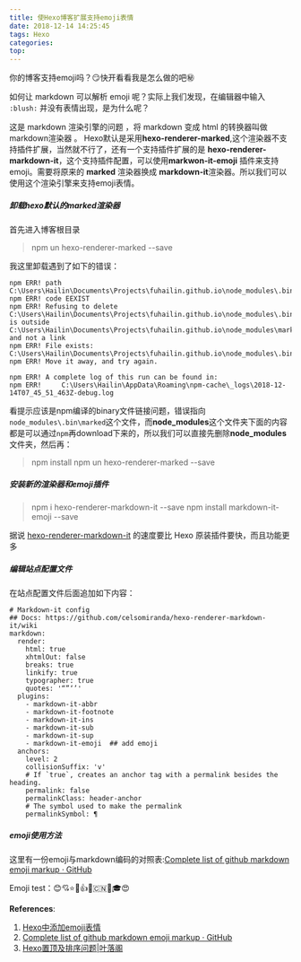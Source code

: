 ```yaml
---
title: 使Hexo博客扩展支持emoji表情
date: 2018-12-14 14:25:45
tags: Hexo
categories:
top:
---
```


你的博客支持emoji吗？:smirk:快开看看我是怎么做的吧:secret:

<!--more-->

如何让 markdown 可以解析 emoji 呢？实际上我们发现，在编辑器中输入 `:blush:` 并没有表情出现，是为什么呢？

这是 markdown 渲染引擎的问题 ，将 markdown 变成 html 的转换器叫做markdown渲染器 。 Hexo默认是采用**hexo-renderer-marked**,这个渲染器不支持插件扩展，当然就不行了，还有一个支持插件扩展的是 **hexo-renderer-markdown-it**，这个支持插件配置，可以使用**markwon-it-emoji** 插件来支持emoji。需要将原来的 **marked** 渲染器换成 **markdown-it**渲染器。所以我们可以使用这个渲染引擎来支持emoji表情。

##### 卸载hexo默认的marked渲染器

首先进入博客根目录

> npm un hexo-renderer-marked --save

我这里卸载遇到了如下的错误：
```
npm ERR! path C:\Users\Hailin\Documents\Projects\fuhailin.github.io\node_modules\.bin\marked
npm ERR! code EEXIST
npm ERR! Refusing to delete C:\Users\Hailin\Documents\Projects\fuhailin.github.io\node_modules\.bin\marked: is outside C:\Users\Hailin\Documents\Projects\fuhailin.github.io\node_modules\marked and not a link
npm ERR! File exists: C:\Users\Hailin\Documents\Projects\fuhailin.github.io\node_modules\.bin\marked
npm ERR! Move it away, and try again.

npm ERR! A complete log of this run can be found in:
npm ERR!     C:\Users\Hailin\AppData\Roaming\npm-cache\_logs\2018-12-14T07_45_51_463Z-debug.log
```

看提示应该是npm编译的binary文件链接问题，错误指向`node_modules\.bin\marked`这个文件，而**node_modules**这个文件夹下面的内容都是可以通过`npm`再download下来的，所以我们可以直接先删除**node_modules**文件夹，然后再：

> npm install
> npm un hexo-renderer-marked --save

##### 安装新的渲染器和emoji插件

> npm i hexo-renderer-markdown-it --save
> npm install markdown-it-emoji --save

据说 [hexo-renderer-markdown-it](https://github.com/hexojs/hexo-renderer-markdown-it) 的速度要比 Hexo 原装插件要快，而且功能更多


##### 编辑站点配置文件

在站点配置文件后面追加如下内容：

```
# Markdown-it config
## Docs: https://github.com/celsomiranda/hexo-renderer-markdown-it/wiki
markdown:
  render:
    html: true
    xhtmlOut: false
    breaks: true
    linkify: true
    typographer: true
    quotes: '“”‘’'
  plugins:
    - markdown-it-abbr
    - markdown-it-footnote
    - markdown-it-ins
    - markdown-it-sub
    - markdown-it-sup
    - markdown-it-emoji  ## add emoji
  anchors:
    level: 2
    collisionSuffix: 'v'
    # If `true`, creates an anchor tag with a permalink besides the heading.
    permalink: false
    permalinkClass: header-anchor
    # The symbol used to make the permalink
    permalinkSymbol: ¶
```

##### emoji使用方法

这里有一份emoji与markdown编码的对照表:[Complete list of github markdown emoji markup · GitHub](https://gist.github.com/rxaviers/7360908)

Emoji test：:blush::cupid::star::hankey::+1::pig::cn::underage::mortar_board::heart_eyes:

**References**:
1. [Hexo中添加emoji表情](https://chaxiaoniu.oschina.io/2017/07/10/HexoAddEmoji/)
2. [Complete list of github markdown emoji markup · GitHub](https://gist.github.com/rxaviers/7360908)
3. [Hexo置顶及排序问题|叶落阁](https://yelog.org/2017/02/24/hexo-top-sort/)

